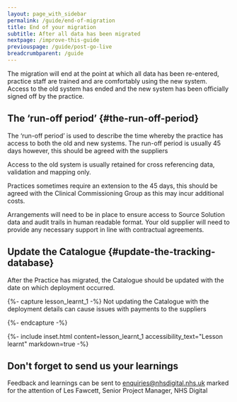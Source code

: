 ```yaml
---
layout: page_with_sidebar
permalink: /guide/end-of-migration
title: End of your migration
subtitle: After all data has been migrated
nextpage: /improve-this-guide
previouspage: /guide/post-go-live
breadcrumbparent: /guide
---
```


The migration will end at the point at which all data has been re-entered, practice staff are trained and are comfortably using the new system. Access to the old system has ended and the new system has been officially signed off by the practice.


## The ‘run-off period’ {#the-run-off-period}
The ‘run-off period’ is used to describe the time whereby the practice has access to both the old and new systems. The run-off period is usually 45 days however, this should be agreed with the suppliers 

Access to the old system is usually retained for cross referencing data, validation and mapping only.  

Practices sometimes require an extension to the 45 days, this should be agreed with the Clinical Commissioning Group as this may incur additional costs.

Arrangements will need to be in place to ensure access to Source Solution data and audit trails in human readable format. Your old supplier will need to provide any necessary support in line with contractual agreements.
<!-- [UPLIFT] added reference to need for audit trails using original format in which data was captured -->

## Update the Catalogue {#update-the-tracking-database}
<!-- [GAP] heading will need to read 'update the Catalogue' in any case -->
After the Practice has migrated, the Catalogue should be updated with the date on which deployment occurred. 
<!-- [UPLIFT] replace reference to Tracking Database with reference to Catalogue -->

{%- capture lesson_learnt_1 -%}
Not updating the Catalogue with the deployment details can cause issues with payments to the suppliers
<!-- [UPLIFT] replace reference to Tracking Database with reference to Catalogue -->
{%- endcapture -%}

{%- include inset.html content=lesson_learnt_1 accessibility_text="Lesson learnt" markdown=true -%}

<!-- [GAP] need to clarify how to update the Catalogue with the date on which deployment occurred...
Previous text:
Steps to do this…
* The new supplier (target) provides a ‘GPSoC-R Deployment Survey Form’ to the practice
* The practice completes the ‘GPSoC-R Deployment Survey Form’
  - The form includes a Go-Live Date. It is essential that the Go-Live Date is entered.
  - The form includes a ‘Deployment Score’ section. This allows the practice to review their satisfaction with the deployment of the system or service
  - The form includes a ‘Comments’ section. This allows the practice detail why they gave the Deployment Score and detail any areas where they feel the supplier could improve their Deployment Service
* Once the survey is complete, the practice sends the Deployment Survey Form to the Clinical Commissioning Group or Commissioning Support Unit (whichever is the assigned Tracking database administrator)
* The above assigned Tracking database administrator updates the Tracking database Schedule A Maintenance screen with the information that the practice has provided -->

## Don't forget to send us your learnings

Feedback and learnings can be sent to <a href="mailto:enquiries@nhsdigital.nhs.uk?subject=Practice%20migration%20feedback%20-%20FAO%20Les%20Fawcett,%20NHS%20Digital&body=For%20the%20attention%20of%20Les%20Fawcett,%20Senior%20Project%20Manager,%20NHS Digital">enquiries@nhsdigital.nhs.uk</a> marked for the attention of Les Fawcett, Senior Project Manager, NHS Digital

<!-- [UPLIFT] this is a second request to send us learnings, so shortened this time with a different heading -->
